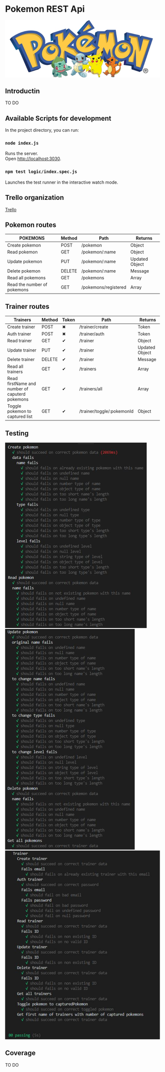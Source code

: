 # Pokemon REST Api

![Joke](img/image.jpg)

## Introductin

TO DO

## Available Scripts for development

In the project directory, you can run:

### `node index.js`

Runs the server. <br>
Open [http://localhost:3030](http://localhost:3030).

### `npm test logic/index.spec.js`

Launches the test runner in the interactive watch mode.

## Trello organization

[Trello](https://trello.com/b/PWzq9Qir/pokemon-rest-api)

## Pokemon routes

| POKEMONS                    | Method | Path                 | Returns        |
| --------------------------- | ------ | -------------------- | -------------- |
| Create pokemon              | POST   | /pokemon             | Object         |
| Read pokemon                | GET    | /pokemon/:name       | Object         |
| Update pokemon              | PUT    | /pokemon/:name       | Updated Object |
| Delete pokemon              | DELETE | /pokemon/:name       | Message        |
| Read all pokemons           | GET    | /pokemons            | Array          |
| Read the number of pokemons | GET    | /pokemons/registered | Array          |

## Trainer routes

| Trainers                                       | Method | Token | Path                       | Returns        |
| ---------------------------------------------- | ------ | ----- | -------------------------- | -------------- |
| Create trainer                                 | POST   | ✖     | /trainer/create            | Token          |
| Auth trainer                                   | POST   | ✖     | /trainer/auth              | Token          |
| Read trainer                                   | GET    | ✔     | /trainer                   | Object         |
| Update trainer                                 | PUT    | ✔     | /trainer                   | Updated Object |
| Delete trainer                                 | DELETE | ✔     | /trainer                   | Message        |
| Read all trainers                              | GET    | ✔     | /trainers                  | Array          |
| Read firstName and number of caputerd pokemons | GET    | ✔     | /trainers/all              | Array          |
| Toggle pokemon to captured list                | GET    | ✔     | /trainer/toggle/:pokemonId | Object         |

## Testing

![Testing 1](img/testing1.JPG)
![Testing 2](img/testing2.JPG)
![Testing 3](img/testing3.JPG)

## Coverage

TO DO